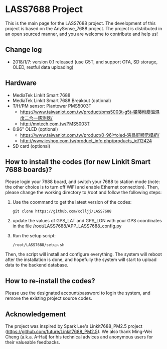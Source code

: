 # LASS7688 Project

This is the main page for the LASS7688 project. The development of this project is based on the AnySense_7688 project. The project is distributed in an open sourced manner, and you are welcome to contribute and help us!

## Change log

* 2018/1/7: version 0.1 released (use G5T, and support OTA, SD storage, OLED, restful data uploading)

## Hardware

* MediaTek LinkIt Smart 7688
* MediaTek LinkIt Smart 7688 Breakout (optional)
* T/H/PM sensor: Plantower PMS5003T
  * https://www.taiwaniot.com.tw/product/pms5003t-g5t-攀藤粉塵溫濕度二合一感測器/
  * http://mntech.com.tw/PMS5003T
* 0.96" OLED (optional)
  * https://www.taiwaniot.com.tw/product/0-96吋oled-液晶屏顯示模組/
  * http://www.icshop.com.tw/product_info.php/products_id/12424
* SD card (optional)

## How to install the codes (for new LinkIt Smart 7688 boards)?

Please login your 7688 board, and switch your 7688 to station mode (note: the other choice is to turn off WiFi and enable Ethernet connection). Then, please change the working directory to /root and follow the following steps:

1. Use the coommand to get the latest version of the codes: 
   ```
   git clone https://github.com/cclljj/LASS7688

2. update the values of GPS_LAT and GPS_LON with your GPS coordinates in the file /root/LASS7688/APP_LASS7688_config.py

3. Run the setup script:
   ```
   /root/LASS7688/setup.sh

Then, the script will install and configure everything. The system will reboot after the installation is done, and hopefully the system will start to upload data to the backend database.

## How to re-install the codes?

Please use the designated account/password to login the system, and remove the existing project source codes.

## Acknowledgement

The project was inspired by Spark Lee's Linkit7688_PM2.5 project (https://github.com/future/Linkit7688_PM2.5). We also thank Ming-Wei Cheng (a.k.a. A-Hai) for his technical advices and anonymous users for their valueable feedbacks.
